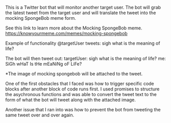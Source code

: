 This is a Twitter bot that will monitor another target user. The bot will grab the latest tweet from the target user and will translate the tweet into the mocking SpongeBob meme form.

See this link to learn more about the Mocking SpongeBob meme.
https://knowyourmeme.com/memes/mocking-spongebob

Example of functionality
@targetUser tweets:
sigh what is the meaning of life?

The bot will then tweet out:
targetUser: sigh what is the meaning of life?
me: SiGh wHaT Is tHe mEaNiNg oF LiFe?

*The image of mocking spongebob will be attached to the tweet.

One of the first obstacles that I faced was how to trigger specific code blocks after another block of code runs first. I used promises to structure the asychronous functions and was able to convert the tweet text to the form of what the bot will tweet along with the attached image.

Another issue that I ran into was how to prevent the bot from tweeting the same tweet over and over again. 
